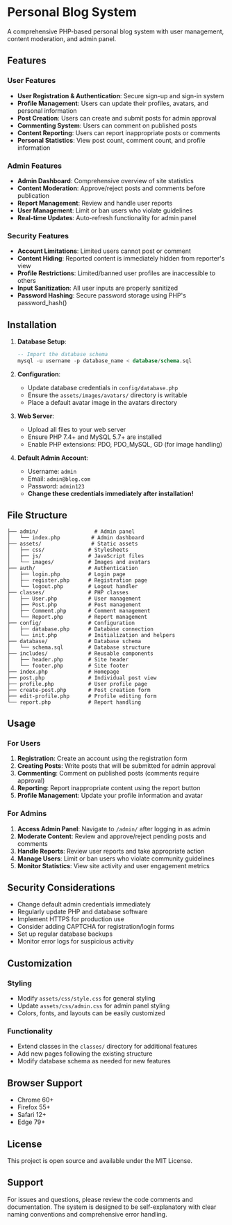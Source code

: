 # Personal Blog System

A comprehensive PHP-based personal blog system with user management, content moderation, and admin panel.

## Features

### User Features
- **User Registration & Authentication**: Secure sign-up and sign-in system
- **Profile Management**: Users can update their profiles, avatars, and personal information
- **Post Creation**: Users can create and submit posts for admin approval
- **Commenting System**: Users can comment on published posts
- **Content Reporting**: Users can report inappropriate posts or comments
- **Personal Statistics**: View post count, comment count, and profile information

### Admin Features
- **Admin Dashboard**: Comprehensive overview of site statistics
- **Content Moderation**: Approve/reject posts and comments before publication
- **Report Management**: Review and handle user reports
- **User Management**: Limit or ban users who violate guidelines
- **Real-time Updates**: Auto-refresh functionality for admin panel

### Security Features
- **Account Limitations**: Limited users cannot post or comment
- **Content Hiding**: Reported content is immediately hidden from reporter's view
- **Profile Restrictions**: Limited/banned user profiles are inaccessible to others
- **Input Sanitization**: All user inputs are properly sanitized
- **Password Hashing**: Secure password storage using PHP's password_hash()

## Installation

1. **Database Setup**:
   ```sql
   -- Import the database schema
   mysql -u username -p database_name < database/schema.sql
   ```

2. **Configuration**:
   - Update database credentials in `config/database.php`
   - Ensure the `assets/images/avatars/` directory is writable
   - Place a default avatar image in the avatars directory

3. **Web Server**:
   - Upload all files to your web server
   - Ensure PHP 7.4+ and MySQL 5.7+ are installed
   - Enable PHP extensions: PDO, PDO_MySQL, GD (for image handling)

4. **Default Admin Account**:
   - Username: `admin`
   - Email: `admin@blog.com`
   - Password: `admin123`
   - **Change these credentials immediately after installation!**

## File Structure

```
├── admin/                  # Admin panel
│   └── index.php          # Admin dashboard
├── assets/                # Static assets
│   ├── css/              # Stylesheets
│   ├── js/               # JavaScript files
│   └── images/           # Images and avatars
├── auth/                 # Authentication
│   ├── login.php         # Login page
│   ├── register.php      # Registration page
│   └── logout.php        # Logout handler
├── classes/              # PHP classes
│   ├── User.php          # User management
│   ├── Post.php          # Post management
│   ├── Comment.php       # Comment management
│   └── Report.php        # Report management
├── config/               # Configuration
│   ├── database.php      # Database connection
│   └── init.php          # Initialization and helpers
├── database/             # Database schema
│   └── schema.sql        # Database structure
├── includes/             # Reusable components
│   ├── header.php        # Site header
│   └── footer.php        # Site footer
├── index.php             # Homepage
├── post.php              # Individual post view
├── profile.php           # User profile page
├── create-post.php       # Post creation form
├── edit-profile.php      # Profile editing form
└── report.php            # Report handling
```

## Usage

### For Users
1. **Registration**: Create an account using the registration form
2. **Creating Posts**: Write posts that will be submitted for admin approval
3. **Commenting**: Comment on published posts (comments require approval)
4. **Reporting**: Report inappropriate content using the report button
5. **Profile Management**: Update your profile information and avatar

### For Admins
1. **Access Admin Panel**: Navigate to `/admin/` after logging in as admin
2. **Moderate Content**: Review and approve/reject pending posts and comments
3. **Handle Reports**: Review user reports and take appropriate action
4. **Manage Users**: Limit or ban users who violate community guidelines
5. **Monitor Statistics**: View site activity and user engagement metrics

## Security Considerations

- Change default admin credentials immediately
- Regularly update PHP and database software
- Implement HTTPS for production use
- Consider adding CAPTCHA for registration/login forms
- Set up regular database backups
- Monitor error logs for suspicious activity

## Customization

### Styling
- Modify `assets/css/style.css` for general styling
- Update `assets/css/admin.css` for admin panel styling
- Colors, fonts, and layouts can be easily customized

### Functionality
- Extend classes in the `classes/` directory for additional features
- Add new pages following the existing structure
- Modify database schema as needed for new features

## Browser Support

- Chrome 60+
- Firefox 55+
- Safari 12+
- Edge 79+

## License

This project is open source and available under the MIT License.

## Support

For issues and questions, please review the code comments and documentation. The system is designed to be self-explanatory with clear naming conventions and comprehensive error handling.